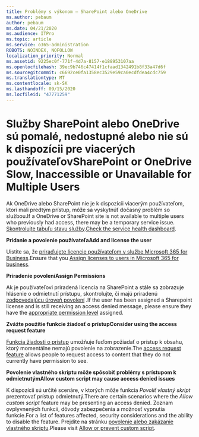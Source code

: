 ```yaml
---
title: Problémy s výkonom – SharePoint alebo OneDrive
ms.author: pebaum
author: pebaum
ms.date: 04/21/2020
ms.audience: ITPro
ms.topic: article
ms.service: o365-administration
ROBOTS: NOINDEX, NOFOLLOW
localization_priority: Normal
ms.assetid: 9225ec0f-771f-4d7a-8157-e188953107aa
ms.openlocfilehash: 39ec9b746c47414f1cfaad1342491b8f33a47d6f
ms.sourcegitcommit: c6692ce0fa1358ec3529e59ca0ecdfdea4cdc759
ms.translationtype: MT
ms.contentlocale: sk-SK
ms.lasthandoff: 09/15/2020
ms.locfileid: "47771259"
---
```

# <a name="sharepoint-or-onedrive-slow-inaccessible-or-unavailable-for-multiple-users"></a><span data-ttu-id="41070-102">Služby SharePoint alebo OneDrive sú pomalé, nedostupné alebo nie sú k dispozícii pre viacerých používateľov</span><span class="sxs-lookup"><span data-stu-id="41070-102">SharePoint or OneDrive Slow, Inaccessible or Unavailable for Multiple Users</span></span>

<span data-ttu-id="41070-103">Ak OneDrive alebo SharePoint nie je k dispozícii viacerým používateľom, ktorí mali predtým prístup, môže sa vyskytnúť dočasný problém so službou.</span><span class="sxs-lookup"><span data-stu-id="41070-103">If a OneDrive or SharePoint site is not available to multiple users who previously had access, there may be a temporary service issue.</span></span> <span data-ttu-id="41070-104">[Skontrolujte tabuľu stavu služby](https://portal.office.com/adminportal/home#/servicehealth).</span><span class="sxs-lookup"><span data-stu-id="41070-104">[Check the service health dashboard](https://portal.office.com/adminportal/home#/servicehealth).</span></span>

<span data-ttu-id="41070-105">**Pridanie a povolenie používateľa**</span><span class="sxs-lookup"><span data-stu-id="41070-105">**Add and license the user**</span></span>

<span data-ttu-id="41070-106">Uistite sa, že [priraďujete licencie používateľom v službe Microsoft 365 for Business](https://docs.microsoft.com/microsoft-365/admin/add-users/add-users).</span><span class="sxs-lookup"><span data-stu-id="41070-106">Ensure that you [Assign licenses to users in Microsoft 365 for business](https://docs.microsoft.com/microsoft-365/admin/add-users/add-users).</span></span>


<span data-ttu-id="41070-107">**Priradenie povolení**</span><span class="sxs-lookup"><span data-stu-id="41070-107">**Assign Permissions**</span></span>

<span data-ttu-id="41070-108">Ak je používateľovi priradená licencia na SharePoint a stále sa zobrazuje hlásenie o odmietnutí prístupu, skontrolujte, či majú priradenú [zodpovedajúcu úroveň povolení](https://docs.microsoft.com/sharepoint/understanding-permission-levels) .</span><span class="sxs-lookup"><span data-stu-id="41070-108">If the user has been assigned a Sharepoint license and is still receiving an access denied message, please ensure they have the [appropriate permission level](https://docs.microsoft.com/sharepoint/understanding-permission-levels) assigned.</span></span>

<span data-ttu-id="41070-109">**Zvážte použitie funkcie žiadosť o prístup**</span><span class="sxs-lookup"><span data-stu-id="41070-109">**Consider using the access request feature**</span></span>

<span data-ttu-id="41070-110">[Funkcia žiadosti o prístup](https://support.office.com/article/Set-up-and-manage-access-requests-94B26E0B-2822-49D4-929A-8455698654B3) umožňuje ľuďom požiadať o prístup k obsahu, ktorý momentálne nemajú povolenie na zobrazenie.</span><span class="sxs-lookup"><span data-stu-id="41070-110">The [access request feature](https://support.office.com/article/Set-up-and-manage-access-requests-94B26E0B-2822-49D4-929A-8455698654B3) allows people to request access to content that they do not currently have permission to see.</span></span>

<span data-ttu-id="41070-111">**Povolenie vlastného skriptu môže spôsobiť problémy s prístupom k odmietnutým**</span><span class="sxs-lookup"><span data-stu-id="41070-111">**Allow custom script may cause access denied issues**</span></span>

<span data-ttu-id="41070-112">K dispozícii sú určité scenáre, v ktorých môže funkcia *Povoliť vlastný skript* prezentovať prístup odmietnutý.</span><span class="sxs-lookup"><span data-stu-id="41070-112">There are certain scenarios where the *Allow custom script* feature may be presenting an access denied.</span></span> <span data-ttu-id="41070-113">Zoznam ovplyvnených funkcií, dôvody zabezpečenia a možnosť vypnutia funkcie.</span><span class="sxs-lookup"><span data-stu-id="41070-113">For a list of features affected, security considerations and the ability to disable the feature.</span></span> <span data-ttu-id="41070-114">Prejdite na stránku [povolenie alebo zakázanie vlastného skriptu](https://docs.microsoft.com/sharepoint/allow-or-prevent-custom-script).</span><span class="sxs-lookup"><span data-stu-id="41070-114">Please visit [Allow or prevent custom script](https://docs.microsoft.com/sharepoint/allow-or-prevent-custom-script).</span></span>

